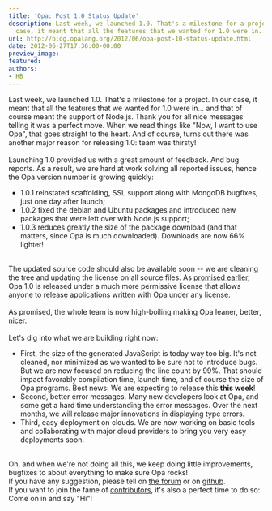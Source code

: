 ```yaml
---
title: 'Opa: Post 1.0 Status Update'
description: Last week, we launched 1.0. That's a milestone for a project. In our
  case, it meant that all the features that we wanted for 1.0 were in... ...
url: http://blog.opalang.org/2012/06/opa-post-10-status-update.html
date: 2012-06-27T17:36:00-00:00
preview_image:
featured:
authors:
- HB
---
```


Last week, we launched 1.0. That's a milestone for a project. In our case, it meant that all the features that we wanted for 1.0 were in... and that of course meant the support of Node.js. Thank you for all nice messages telling it was a perfect move. When we read things like &quot;Now, I want to use Opa&quot;, that goes straight to the heart. And of course, turns out there was another major reason for releasing 1.0: team was thirsty!<br/>
<br/>
Launching 1.0 provided us with a great amount of feedback. And bug reports. As a result, we are hard at work solving all reported issues, hence the Opa version number is growing quickly:<br/>
<ul><li>1.0.1 reinstated scaffolding, SSL support along with MongoDB bugfixes, just one day after launch;</li>
<li>1.0.2 fixed the debian and Ubuntu packages and introduced new packages that were left over with Node.js support;</li>
<li> 1.0.3 reduces greatly the size of the package download (and that matters, since Opa is much downloaded). Downloads are now 66% lighter!</li>
</ul><br/>
The updated source code should also be available soon -- we are cleaning the tree and updating the license on all source files. As <a href="http://blog.opalang.org/2012/05/opa-license-change-not-just-agpl.html">promised earlier</a>, Opa 1.0 is released under a much more permissive license that allows anyone to release applications written with Opa under any license.<br/>
<br/>
As promised, the whole team is now high-boiling making Opa leaner, better, nicer. <br/>
<br/>
Let's dig into what we are building right now:<br/>
<ul><li>First, the size of the generated JavaScript is today way too big. It's not cleaned, nor minimized as we wanted to be sure not to introduce bugs. But we are now focused on reducing the line count by 99%. That should impact favorably compilation time, launch time, and of course the size of Opa programs. Best news: We are expecting to release this <strong>this week</strong>!</li>
<li>Second, better error messages. Many new developers look at Opa, and some get a hard time understanding the error messages. Over the next months, we will release major innovations in displaying type errors.</li>
<li>Third, easy deployment on clouds. We are now working on basic tools and collaborating with major cloud providers to bring you very easy deployments soon.</li>
</ul><br/>
Oh, and when we're not doing all this, we keep doing little improvements, bugfixes to about everything to make sure Opa rocks!<br/>
If you have any suggestion, please tell on <a href="http://forum.opalang.org">the forum</a> or on <a href="https://github.com/mlstate/opalang/issues?direction=desc&amp;sort=created&amp;state=open">github</a>.<br/>
If you want to join the fame of <a href="http://opalang.org/contributors.xmlt">contributors</a>, it's also a perfect time to do so: Come on in and say &quot;Hi&quot;!
